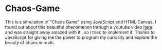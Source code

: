 # Chaos-Game
This is a simulation of "Chaos Game" using JavaScript and HTML Canvas.
I found out about this beautiful phenomenon through a youtube video [here](https://youtu.be/kbKtFN71Lfs) and was straight away amazed with it , so i tried to implement it.
Thanks to JavaScript for giving me the power to program my curiosity and explore the beauty of chaos in math.
